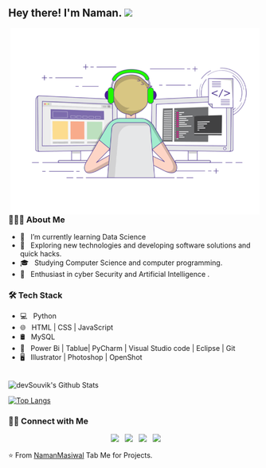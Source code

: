 <h2> Hey there! I'm Naman. <img src="https://github.com/NamanMasiwal" width="25"></h2>
<img align="right" alt="GIF" src="https://raw.githubusercontent.com/devSouvik/devSouvik/master/gif3.gif" width="500"/>

<h3> 👨🏻‍💻 About Me </h3>

- 🔭 &nbsp; I’m currently learning Data Science
- 🤔 &nbsp; Exploring new technologies and developing software solutions and quick hacks.
- 🎓 &nbsp; Studying Computer Science and computer programming.
- 🌱 &nbsp; Enthusiast in cyber Security and Artificial Intelligence .

<h3>🛠 Tech Stack</h3>

- 💻 &nbsp; Python  
- 🌐 &nbsp; HTML | CSS | JavaScript 
- 🛢 &nbsp; MySQL 
- 🔧 &nbsp; Power Bi | Tablue|  PyCharm | Visual Studio code | Eclipse | Git
- 🖥 &nbsp;  Illustrator | Photoshop | OpenShot

<br>

<img align="center" src="https://github-readme-stats.vercel.app/api?username=NamanMasiwal&include_all_commits=true&count_private=true&show_icons=true&line_height=20&title_color=7A7ADB&icon_color=2234AE&text_color=D3D3D3&bg_color=0,000000,130F40" alt="devSouvik's Github Stats">

</br>

[![Top Langs](https://github-readme-stats.vercel.app/api/top-langs/?username=NamanMasiwal&layout=compact&text_color=daf7dc&bg_color=151515)](https://github.com/NamanMasiwal/github-readme-stats)


<h3> 🤝🏻 Connect with Me </h3>

<p align="center">
&nbsp; <a href="https://twitter.com/NamanMasiwal" target="_blank" rel="noopener noreferrer"><img src="https://img.icons8.com/plasticine/100/000000/twitter.png" width="50" /></a>  
&nbsp; <a href="https://www.instagram.com/nm_musclefreak?igsh=MWxkMGt0NTJkeWY1MQ==" target="_blank" rel="noopener noreferrer"><img src="https://img.icons8.com/plasticine/100/000000/instagram-new.png" width="50" /></a>  
&nbsp; <a href="https://www.linkedin.com/in/naman-masiwal0110/" target="_blank" rel="noopener noreferrer"><img src="https://img.icons8.com/plasticine/100/000000/linkedin.png" width="50" /></a>
&nbsp; <a href="mailto:namanmasiwal181@gmail.com" target="_blank" rel="noopener noreferrer"><img src="https://img.icons8.com/plasticine/100/000000/gmail.png"  width="50" /></a>
</p>

⭐️ From [NamanMasiwal](https://github.com/NamanMasiwal) Tab Me for Projects.
